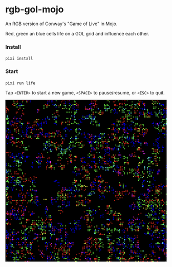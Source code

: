 # rgb-gol-mojo

An RGB version of Conway's "Game of Live" in Mojo.

Red, green an blue cells life on a GOL grid and influence each other.

### Install
`pixi install`

### Start
`pixi run life`

Tap `<ENTER>` to start a new game, `<SPACE>` to pause/resume, or `<ESC>` to quit.

![RGB Game of Life Vorschau](rgb-gol.png)

